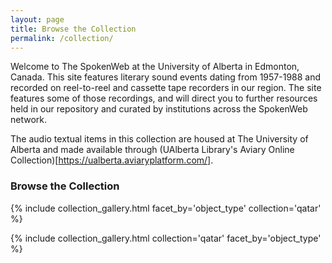 ```yaml
---
layout: page
title: Browse the Collection
permalink: /collection/
---
```


Welcome to The SpokenWeb at the University of Alberta in Edmonton, Canada. This site features literary sound events dating from 1957-1988 and recorded on reel-to-reel and cassette tape recorders in our region. The site features some of those recordings, and will direct you to further resources held in our repository and curated by institutions across the SpokenWeb network.

The audio textual items in this collection are housed at The University of Alberta and made available through (UAlberta Library's Aviary Online Collection)[https://ualberta.aviaryplatform.com/].

### Browse the Collection

{% include collection_gallery.html facet_by='object_type' collection='qatar' %}


{% include collection_gallery.html collection='qatar' facet_by='object_type' %}

